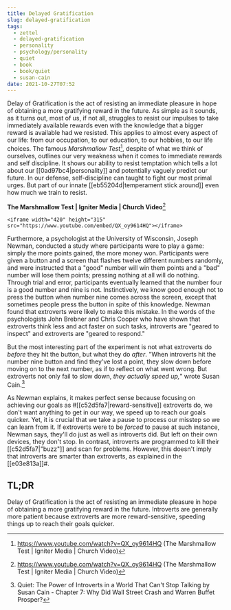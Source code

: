 ```yaml
---
title: Delayed Gratification
slug: delayed-gratification
tags:
  - zettel
  - delayed-gratification
  - personality
  - psychology/personality
  - quiet
  - book
  - book/quiet
  - susan-cain
date: 2021-10-27T07:52
---
```



Delay of Gratification is the act of resisting an immediate pleasure in hope of
obtaining a more gratifying reward in the future. As simple as it sounds, as it
turns out, most of us, if not all, struggles to resist our impulses to take
immediately available rewards even with the knowledge that a bigger reward is
available had we resisted. This applies to almost every aspect of our life: from
our occupation, to our education, to our hobbies, to our life choices. The
famous _Marshmallow Test_[^1], despite of what we think of ourselves, outlines
our very weakness when it comes to immediate rewards and self discipline. It
shows our ability to resist temptation which tells a lot about our
[[0ad97bc4|personality]] and potentially vaguely predict our future. In our
defense, self-discipline can taught to fight our most primal urges. But part of
our innate [[eb55204d|temperament stick around]] even how much we train to
resist.

**The Marshmallow Test | Igniter Media | Church Video**[^1]

``` {=html}
<iframe width="420" height="315" src="https://www.youtube.com/embed/QX_oy9614HQ"></iframe>
```

Furthermore, a psychologist at the University of Wisconsin, Joseph Newman,
conducted a study where participants were to play a game: simply the more points
gained, the more money won. Participants were given a button and a screen that
flashes twelve different numbers randomly, and were instructed that a "good"
number will win them points and a "bad" number will lose them points; pressing
nothing at all will do nothing. Through trial and error, participants eventually
learned that the number four is a good number and nine is not. Instinctively, we
know good enough not to press the button when number nine comes across the
screen, except that sometimes people press the button in spite of this
knowledge. Newman found that extroverts were likely to make this mistake. In the
words of the psychologists John Brebner and Chris Cooper who have shown that
extroverts think less and act faster on such tasks, introverts are "geared to
inspect" and extroverts are "geared to respond."

But the most interesting part of the experiment is not what extroverts do
_before_ they hit the button, but what they do _after_. "When introverts hit the
number nine button and find they've lost a point, they slow down before moving
on to the next number, as if to reflect on what went wrong. But extroverts not
only fail to slow down, _they actually speed up,_" wrote Susan Cain.[^2]

As Newman explains, it makes perfect sense because focusing on achieving our
goals as #[[c52d5fa7|reward-sensitive]] extroverts do, we don't want anything to
get in our way, we speed up to reach our goals quicker. Yet, it is crucial that
we take a pause to process our misstep so we can learn from it. If extroverts
were to be _forced_ to pause at such instance, Newman says, they'll do just as
well as introverts did. But left on their own devices, they don't stop. In
contrast, introverts are programmed to kill their [[c52d5fa7|"buzz"]] and scan
for problems. However, this doesn't imply that introverts are smarter than
extroverts, as explained in the [[e03e813a]]#.

<div class="tldr">
  <h2>TL;DR</h2>
  <p>
    Delay of Gratification is the act of resisting an immediate pleasure in hope
    of obtaining a more gratifying reward in the future. Introverts are
    generally more patient because extroverts are more reward-sensitive,
    speeding things up to reach their goals quicker.
  </p>
</div>

[^1]: https://www.youtube.com/watch?v=QX_oy9614HQ (The Marshmallow Test | Igniter Media | Church Video)
[^2]: Quiet: The Power of Introverts in a World That Can't Stop Talking by Susan Cain - Chapter 7: Why Did Wall Street Crash and Warren Buffet Prosper?
